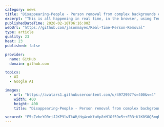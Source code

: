 ```yaml
---
category: news
title: "Disappearing-People - Person removal from complex backgrounds over time."
excerpt: "This is all happening in real time, in the browser, using TensorFlow.js. #MadeWithTFJS This is an experiment. It may not be perfect in all situations. Go ahead and try it right now in your own web browser. Pick your preference and give me a fork / like :-) Feel free to use in your own projects. If you decide to use my code please consider ..."
publishedDateTime: 2020-02-18T06:16:00Z
webUrl: "https://github.com/jasonmayes/Real-Time-Person-Removal"
type: article
quality: 23
heat: 23
published: false

provider:
  name: GitHub
  domain: github.com

topics:
  - AI
  - Google AI

images:
  - url: "https://avatars1.githubusercontent.com/u/4972997?s=400&v=4"
    width: 400
    height: 400
    title: "Disappearing-People - Person removal from complex backgrounds over time."

secured: "F5sZvheYO0riJ2KP9lwTkWM/Hg4coKfuVp8+MJGf59x5++FR3tKlK0S0Q5mqRKP1T0CQJLemrHX4rlAZk7V0sKNJppoanEf9CZsu31EB0iEZmjixL6/urjpWX+XdNkLtbfW7q10MYpJaoGVL9HfoD0xbvfTlNLh8jtNpCLRaZ9/+4Stm3qc1nEtEYrs4R324iM0OCZJKsGgs3mPbX6QXfwiqHibxBzsgjAhgLgH9zQtX49WMjBFUAZbw2e1VBvG2t2rV68u+2UdBgQaYye4iA5G1axbrJgNgCkkfVOiG/pCLgdpRgxuObHJtzXikNaNFXOJR7f1mOA3E9I4zsoeFVjQ63TNaeooxzIShoTH5bAGSRCvi7Rcd36gvaD82Hy+84Fn3ylsYmRqu850PNTT8zLGryvLVngDhox52ezHheC9DyVwWGnH4bXV+DIBhOkGcA15AZvWJtox9SJklKyAXhdVoahQ5rIs8CG2oF6O01Ag=;woi/XPTSY6kkseNpOfu/Yg=="
---
```


